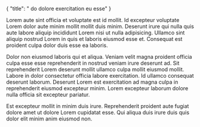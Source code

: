 {
  "title": " do dolore exercitation eu esse"
}

Lorem aute sint officia et voluptate est id mollit. Id excepteur voluptate Lorem dolor aute minim mollit mollit duis minim. Deserunt irure qui nulla quis aute labore aliquip incididunt Lorem nisi ut nulla adipisicing. Ullamco sint aliquip nostrud Lorem in quis et laboris eiusmod esse et. Consequat est proident culpa dolor duis esse ea laboris.

Dolor non eiusmod laboris qui et aliqua. Veniam velit magna proident officia culpa esse esse reprehenderit in nostrud veniam irure deserunt ad. Sit reprehenderit Lorem deserunt mollit ullamco culpa mollit eiusmod mollit. Labore in dolor consectetur officia labore exercitation. Id ullamco consequat deserunt laborum. Deserunt Lorem est exercitation ad magna culpa in reprehenderit eiusmod excepteur minim. Lorem excepteur laborum dolore nulla officia sit excepteur pariatur.

Est excepteur mollit in minim duis irure. Reprehenderit proident aute fugiat dolore amet ut dolore Lorem cupidatat esse. Qui aliqua duis irure duis quis dolor elit minim anim eiusmod non.
